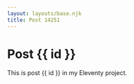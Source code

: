 ```yaml
---
layout: layouts/base.njk
title: Post 14251
---
```


# Post {{ id }}

This is post {{ id }} in my Eleventy project.
